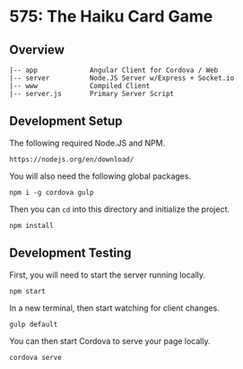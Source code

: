 # 575: The Haiku Card Game

## Overview

    |-- app             Angular Client for Cordova / Web
    |-- server          Node.JS Server w/Express + Socket.io
    |-- www             Compiled Client
    |-- server.js       Primary Server Script

## Development Setup

The following required Node.JS and NPM.

    https://nodejs.org/en/download/

You will also need the following global packages.

    npm i -g cordova gulp

Then you can `cd` into this directory and initialize the project.

    npm install

## Development Testing

First, you will need to start the server running locally.

    npm start

In a new terminal, then start watching for client changes.

    gulp default

You can then start Cordova to serve your page locally.

    cordova serve

    
